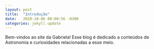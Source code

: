 ```yaml
---
layout: post
title:  "Introdução"
date:   2020-10-06 00:00:56 -0300
categories: jekyll update
---
```

Bem-vindos ao site da Gabriela! Esse blog é dedicado a conteúdos de Astronomia e curiosidades relacionadas a esse meio.